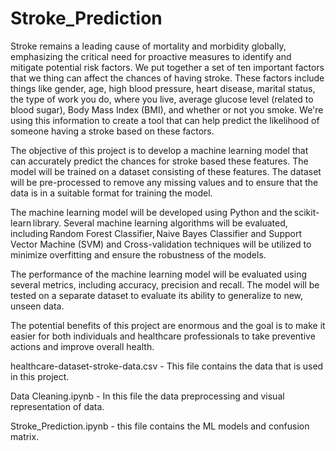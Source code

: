 # Stroke_Prediction
Stroke remains a leading cause of mortality and morbidity globally, emphasizing the critical need for proactive measures to identify and mitigate potential risk factors. We put together a set of ten important factors that we thing can affect the chances of having stroke. These factors include things like gender, age, high blood pressure, heart disease, marital status, the type of work you do, where you live, average glucose level (related to blood sugar), Body Mass Index (BMI), and whether or not you smoke. We're using this information to create a tool that can help predict the likelihood of someone having a stroke based on these factors. 

The objective of this project is to develop a machine learning model that can accurately predict the chances for stroke based these features. The model will be trained on a dataset consisting of these features. The dataset will be pre-processed to remove any missing values and to ensure that the data is in a suitable format for training the model. 

The machine learning model will be developed using Python and the scikit-learn library. Several machine learning algorithms will be evaluated, including Random Forest Classifier, Naive Bayes Classifier and Support Vector Machine (SVM) and Cross-validation techniques will be utilized to minimize overfitting and ensure the robustness of the models. 

The performance of the machine learning model will be evaluated using several metrics, including accuracy, precision and recall. The model will be tested on a separate dataset to evaluate its ability to generalize to new, unseen data. 

The potential benefits of this project are enormous and the goal is to make it easier for both individuals and healthcare professionals to take preventive actions and improve overall health. 

healthcare-dataset-stroke-data.csv - This file contains the data that is used in this project.

Data Cleaning.ipynb                      - In this file the data preprocessing and visual representation of data.

Stroke_Prediction.ipynb            - this file contains the ML models and confusion matrix.
